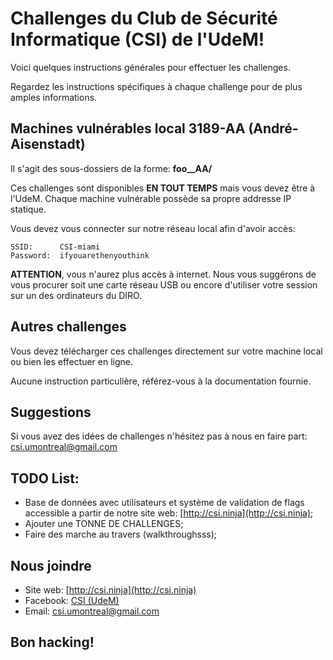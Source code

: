 # Challenges du Club de Sécurité Informatique (CSI) de l'UdeM!
Voici quelques instructions générales pour effectuer les challenges. 

Regardez les instructions spécifiques à chaque challenge pour de plus amples informations.

## Machines vulnérables local 3189-AA (André-Aisenstadt)
Il s'agit des sous-dossiers de la forme: **foo__AA/**

Ces challenges sont disponibles **EN TOUT TEMPS** mais vous devez être à l'UdeM. Chaque machine vulnérable possède sa propre addresse IP statique.

Vous devez vous connecter sur notre réseau local afin d'avoir accès:
```
SSID:      CSI-miami
Password:  ifyouarethenyouthink
```

**ATTENTION**, vous n'aurez plus accès à internet. Nous vous suggérons de vous procurer soit une carte réseau USB ou encore d'utiliser votre session sur un des ordinateurs du DIRO.

## Autres challenges
Vous devez télécharger ces challenges directement sur votre machine local ou bien les effectuer en ligne.

Aucune instruction particulière, référez-vous à la documentation fournie.

## Suggestions
Si vous avez des idées de challenges n'hésitez pas à nous en faire part:
[csi.umontreal@gmail.com](mailto:csi.umontreal@gmail.com)

## TODO List:
- Base de données avec utilisateurs et système de validation de flags accessible a partir de notre site web: [http://csi.ninja](http://csi.ninja);
- Ajouter une TONNE DE CHALLENGES;
- Faire des marche au travers (walkthroughsss);

## Nous joindre
- Site web:  [http://csi.ninja](http://csi.ninja)
- Facebook:  [CSI (UdeM)](https://www.facebook.com/groups/infosecum)
- Email:     [csi.umontreal@gmail.com](mailto:csi.umontreal@gmail.com)

## Bon hacking!
